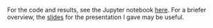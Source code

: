For the code and results, see the Jupyter notebook [here](Embedding%20self-organizing%20maps%20in%20neural%20networks%20-%20Stephen%20Barnes%20(stbarnes).ipynb). For a briefer overview, the [slides](presentation_stbarnes.pdf) for the presentation I gave may be useful.
